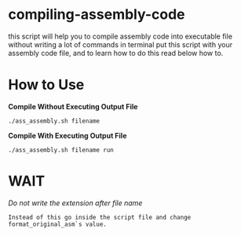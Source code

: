 # compiling-assembly-code
this script will help you to compile assembly code into executable file without writing a lot of commands in terminal
put this script with your assembly code file, and to learn how to do this read below how to.
# How to Use

**Compile Without Executing Output File**
```
./ass_assembly.sh filename
```
**Compile With Executing Output File**
```
./ass_assembly.sh filename run
```
# WAIT
*Do not write the extension after file name*
```
Instead of this go inside the script file and change format_original_asm`s value.
```
